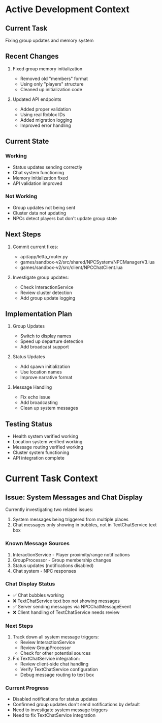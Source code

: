 # Active Development Context

## Current Task
Fixing group updates and memory system

## Recent Changes
1. Fixed group memory initialization
   - Removed old "members" format
   - Using only "players" structure
   - Cleaned up initialization code

2. Updated API endpoints
   - Added proper validation
   - Using real Roblox IDs
   - Added migration logging
   - Improved error handling

## Current State
### Working
- Status updates sending correctly
- Chat system functioning
- Memory initialization fixed
- API validation improved

### Not Working
- Group updates not being sent
- Cluster data not updating
- NPCs detect players but don't update group state

## Next Steps
1. Commit current fixes:
   - api/app/letta_router.py
   - games/sandbox-v2/src/shared/NPCSystem/NPCManagerV3.lua
   - games/sandbox-v2/src/client/NPCChatClient.lua

2. Investigate group updates:
   - Check InteractionService
   - Review cluster detection
   - Add group update logging

## Implementation Plan
1. Group Updates
   - Switch to display names
   - Speed up departure detection
   - Add broadcast support

2. Status Updates
   - Add spawn initialization
   - Use location names
   - Improve narrative format

3. Message Handling
   - Fix echo issue
   - Add broadcasting
   - Clean up system messages

## Testing Status
- Health system verified working
- Location system verified working
- Message routing verified working
- Cluster system functioning
- API integration complete

# Current Task Context

## Issue: System Messages and Chat Display
Currently investigating two related issues:
1. System messages being triggered from multiple places
2. Chat messages only showing in bubbles, not in TextChatService text box

### Known Message Sources
1. InteractionService - Player proximity/range notifications
2. GroupProcessor - Group membership changes
3. Status updates (notifications disabled)
4. Chat system - NPC responses

### Chat Display Status
- ✅ Chat bubbles working
- ❌ TextChatService text box not showing messages
- ✅ Server sending messages via NPCChatMessageEvent
- ❌ Client handling of TextChatService needs review

### Next Steps
1. Track down all system message triggers:
   - Review InteractionService
   - Review GroupProcessor
   - Check for other potential sources
2. Fix TextChatService integration:
   - Review client-side chat handling
   - Verify TextChatService configuration
   - Debug message routing to text box

### Current Progress
- Disabled notifications for status updates
- Confirmed group updates don't send notifications by default
- Need to investigate system message triggers
- Need to fix TextChatService integration 